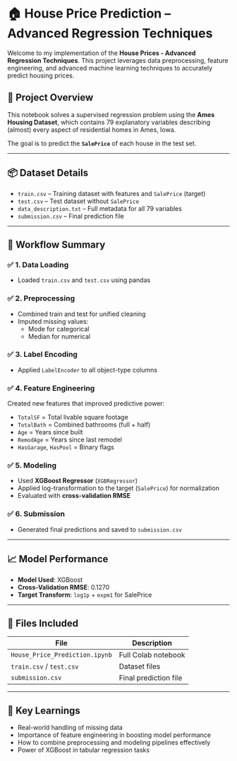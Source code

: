 # 🏠 House Price Prediction – Advanced Regression Techniques

Welcome to my implementation of the **House Prices - Advanced Regression Techniques**. This project leverages data preprocessing, feature engineering, and advanced machine learning techniques to accurately predict housing prices.


## 🚀 Project Overview

This notebook solves a supervised regression problem using the **Ames Housing Dataset**, which contains 79 explanatory variables describing (almost) every aspect of residential homes in Ames, Iowa.

The goal is to predict the **`SalePrice`** of each house in the test set.

---

## 📦 Dataset Details

- `train.csv` – Training dataset with features and `SalePrice` (target)
- `test.csv` – Test dataset without `SalePrice`
- `data_description.txt` – Full metadata for all 79 variables
- `submission.csv` – Final prediction file

---

## 🔧 Workflow Summary

### ✅ 1. **Data Loading**
- Loaded `train.csv` and `test.csv` using pandas

### ✅ 2. **Preprocessing**
- Combined train and test for unified cleaning
- Imputed missing values:
  - Mode for categorical
  - Median for numerical

### ✅ 3. **Label Encoding**
- Applied `LabelEncoder` to all object-type columns

### ✅ 4. **Feature Engineering**
Created new features that improved predictive power:
- `TotalSF` = Total livable square footage
- `TotalBath` = Combined bathrooms (full + half)
- `Age` = Years since built
- `RemodAge` = Years since last remodel
- `HasGarage`, `HasPool` = Binary flags

### ✅ 5. **Modeling**
- Used **XGBoost Regressor** (`XGBRegressor`)
- Applied log-transformation to the target (`SalePrice`) for normalization
- Evaluated with **cross-validation RMSE**

### ✅ 6. **Submission**
- Generated final predictions and saved to `submission.csv`

---

## 📈 Model Performance

- **Model Used**: XGBoost
- **Cross-Validation RMSE**: 0.1270
- **Target Transform**: `log1p` + `expm1` for SalePrice


---

## 📁 Files Included

| File | Description |
|------|-------------|
| `House_Price_Prediction.ipynb` | Full Colab notebook |
| `train.csv` / `test.csv` | Dataset files |
| `submission.csv` | Final prediction file |

---

## 🧠 Key Learnings

- Real-world handling of missing data
- Importance of feature engineering in boosting model performance
- How to combine preprocessing and modeling pipelines effectively
- Power of XGBoost in tabular regression tasks

